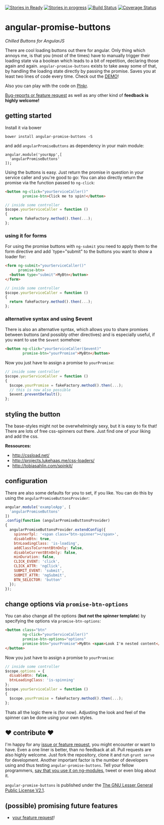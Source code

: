 [![Stories in Ready](https://badge.waffle.io/johannesjo/angular-promise-buttons.svg?label=ready&title=Ready)](http://waffle.io/johannesjo/angular-promise-buttons)
[![Stories in progress](https://badge.waffle.io/johannesjo/angular-promise-buttons.svg?label=in%20progress&title=In%20Progress)](http://waffle.io/johannesjo/angular-promise-buttons)
[![Build Status](https://travis-ci.org/johannesjo/angular-promise-buttons.svg)](https://travis-ci.org/johannesjo/angular-promise-buttons?branch=master)
[![Coverage Status](https://coveralls.io/repos/johannesjo/angular-promise-buttons/badge.svg?branch=master)](https://coveralls.io/r/johannesjo/angular-promise-buttons?branch=master)

angular-promise-buttons
===========

*Chilled Buttons for AngularJS*

There are cool loading buttons out there for angular. Only thing which annoys me, is that you (most of the times) have to manually trigger their loading state via a boolean which leads to a bit of repetition, declaring those again and again. ```angular-promise-buttons``` exists to take away some of that, by handling the loading state directly by passing the promise. Saves you at least two lines of code every time. Check out the [DEMO](http://johannesjo.github.io/angular-promise-buttons/#demo)!

Also you can play with the code on [Plnkr](http://plnkr.co/edit/yKrlohXVL15fRjTjZHBJ?p=preview).


[Bug-reports or feature request](https://github.com/johannesjo/angular-promise-buttons/issues) as well as any other kind of **feedback is highly welcome!**

## getting started

Install it via bower
```
bower install angular-promise-buttons -S
```
and add `angularPromiseButtons` as dependency in your main module:
```
angular.module('yourApp',[
  'angularPromiseButtons'
]);
```

Using the buttons is easy. Just return the promise in question in your service caller and you're good to go:
You can also directly return the promise via the function passed to `ng-click`:
```html
<button ng-click="yourServiceCaller()"
        promise-btn>Click me to spin!</button>
```

```javascript
// inside some controller
$scope.yourServiceCaller = function ()
{
  return fakeFactory.method().then(...);
};
```
### using it for forms
For using the promise buttons with `ng-submit` you need to apply them to the form directive and add `type="submit" to the buttons you want to show a loader for:
```html
<form ng-submit="yourServiceCaller()"
      promise-btn>
  <button type="submit">MyBtn</button>
</form>
```

```javascript
// inside some controller
$scope.yourServiceCaller = function ()
{
  return fakeFactory.method().then(...);
};
```

### alternative syntax and using $event
There is also an alternative syntax, which allows you to share promises between buttons (and possibly other directives) and is especially useful, if you want to use the `$event` somehow:
```html
<button ng-click="yourServiceCaller($event)"
        promise-btn="yourPromise">MyBtn</button>
```
Now you just have to assign a promise to ```yourPromise```:
```javascript
// inside some controller
$scope.yourServiceCaller = function ()
{
  $scope.yourPromise = fakeFactory.method().then(...);
  // this is now also possible
  $event.preventDefault();
};
```



## styling the button
The base-styles might not be overwhelmingly sexy, but it is easy to fix that! There are lots of free css-spinners out there. Just find one of your liking and add the css.

**Ressources:**
* http://cssload.net/
* http://projects.lukehaas.me/css-loaders/
* http://tobiasahlin.com/spinkit/


## configuration
There are also some defaults for you to set, if you like. You can do this by using the ```angularPromiseButtonsProvider```:
```javascript
angular.module('exampleApp', [
  'angularPromiseButtons'
])
.config(function (angularPromiseButtonsProvider)
{
  angularPromiseButtonsProvider.extendConfig({
    spinnerTpl: '<span class="btn-spinner"></span>',
    disableBtn: true,
    btnLoadingClass: 'is-loading',
    addClassToCurrentBtnOnly: false,
    disableCurrentBtnOnly: false,
    minDuration: false,
    CLICK_EVENT: 'click',
    CLICK_ATTR: 'ngClick',
    SUBMIT_EVENT: 'submit',
    SUBMIT_ATTR: 'ngSubmit',
    BTN_SELECTOR: 'button'
  });
});
```

## change options via `promise-btn-options`
You can also change all the options (**but not the spinner template**) by specifying the options via `promise-btn-options`:
```html
<button class="btn"
        ng-click="yourServiceCaller()"
        promise-btn-options="options"
        promise-btn="yourPromise">MyBtn <span>Look I'm nested content</span>
</button>
```
Now you just have to assign a promise to ```yourPromise```:
```javascript
// inside some controller
$scope.options = {
  disableBtn: false,
  btnLoadingClass: 'is-spinning'
};
$scope.yourServiceCaller = function ()
{
  $scope.yourPromise = fakeFactory.method().then(...);
};
```

Thats all the logic there is (for now). Adjusting the look and feel of the spinner can be done using your own styles.


## ❤ contribute ❤
I'm happy for any [issue or feature request](https://github.com/johannesjo/angular-promise-buttons/issues), you might encounter or want to have. Even a one liner is better, than no feedback at all. Pull requests are also highly welcome. Just fork the repository, clone it and run `grunt serve` for development. Another important factor is the number of developers using and thus testing `angular-promise-buttons`. Tell your fellow programmers, [say that you use it on ng-modules](http://ngmodules.org/modules/angular-promise-buttons), tweet or even blog about it.

`angular-promise-buttons` is published under the [The GNU Lesser General Public License V2.1](https://github.com/johannesjo/angular-promise-buttons/blob/master/LICENSE).

## (possible) promising future features
* [your feature request](https://github.com/johannesjo/angular-promise-buttons/issues)!
